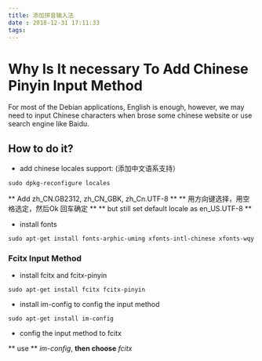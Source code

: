 ```yaml
---
title: 添加拼音输入法
date : 2018-12-31 17:11:33
tags: 
---
```

# Why Is It necessary To Add Chinese Pinyin Input Method
For most of the Debian applications, English is enough, however, we may need to input Chinese characters when brose some chinese website or use search engine like Baidu.
## How to do it?
- add chinese locales support: (添加中文语系支持）

`sudo dpkg-reconfigure locales`

** Add zh_CN.GB2312, zh_CN_GBK, zh_Cn.UTF-8 **
** 用方向键选择，用空格选定，然后Ok 回车确定 **
** but still set default locale as en_US.UTF-8 **

- install fonts 
	
`sudo apt-get install fonts-arphic-uming xfonts-intl-chinese xfonts-wqy`

### Fcitx Input Method 
- install fcitx and fcitx-pinyin

`sudo apt-get install fcitx fcitx-pinyin`

- install im-config to config the input method

`sudo apt-get install im-config`

- config the input method to fcitx

** use **  *im-config*, **then choose** *fcitx* 
